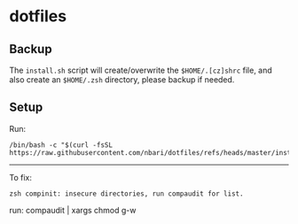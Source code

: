 # dotfiles


Backup
------

The ``install.sh`` script  will create/overwrite the ``$HOME/.[cz]shrc`` file, and
also create an ``$HOME/.zsh`` directory, please backup if needed.


Setup
-----

Run:

	/bin/bash -c "$(curl -fsSL https://raw.githubusercontent.com/nbari/dotfiles/refs/heads/master/install.sh)"


---

To fix:

    zsh compinit: insecure directories, run compaudit for list.

run:
    compaudit | xargs chmod g-w
